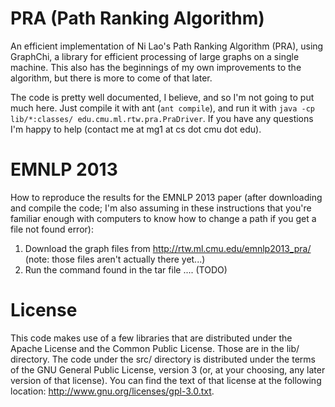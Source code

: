 PRA (Path Ranking Algorithm)
============================

An efficient implementation of Ni Lao's Path Ranking Algorithm (PRA), using
GraphChi, a library for efficient processing of large graphs on a single
machine.  This also has the beginnings of my own improvements to the algorithm,
but there is more to come of that later.

The code is pretty well documented, I believe, and so I'm not going to put much
here.  Just compile it with ant (`ant compile`), and run it with `java -cp
lib/*:classes/ edu.cmu.ml.rtw.pra.PraDriver`.  If you have any questions I'm
happy to help (contact me at mg1 at cs dot cmu dot edu).

EMNLP 2013
==========

How to reproduce the results for the EMNLP 2013 paper (after downloading and
compile the code; I'm also assuming in these instructions that you're familiar
enough with computers to know how to change a path if you get a file not found
error):

1. Download the graph files from http://rtw.ml.cmu.edu/emnlp2013_pra/ (note:
   those files aren't actually there yet...)
2. Run the command found in the tar file .... (TODO)

License
=======

This code makes use of a few libraries that are distributed under the Apache
License and the Common Public License.  Those are in the lib/ directory.  The
code under the src/ directory is distributed under the terms of the GNU General
Public License, version 3 (or, at your choosing, any later version of that
license).  You can find the text of that license at the following location:
http://www.gnu.org/licenses/gpl-3.0.txt.
